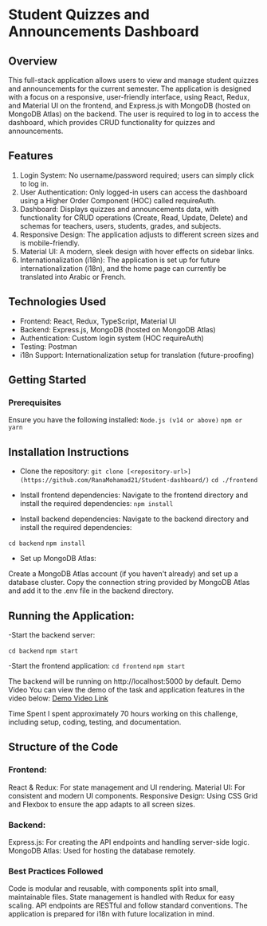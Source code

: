 # Student Quizzes and Announcements Dashboard
## Overview
This full-stack application allows users to view and manage student quizzes and announcements for the current semester. The application is designed with a focus on a responsive, user-friendly interface, using React, Redux, and Material UI on the frontend, and Express.js with MongoDB (hosted on MongoDB Atlas) on the backend. The user is required to log in to access the dashboard, which provides CRUD functionality for quizzes and announcements.

## Features
1. Login System: No username/password required; users can simply click to log in.
2. User Authentication: Only logged-in users can access the dashboard using a Higher Order Component (HOC) called requireAuth.
3. Dashboard: Displays quizzes and announcements data, with functionality for CRUD operations (Create, Read, Update, Delete) and schemas for teachers, users, students, grades, and subjects.
4. Responsive Design: The application adjusts to different screen sizes and is mobile-friendly.
5. Material UI: A modern, sleek design with hover effects on sidebar links.
6. Internationalization (i18n): The application is set up for future internationalization (i18n), and the home page can currently be translated into Arabic or French.

## Technologies Used
- Frontend: React, Redux, TypeScript, Material UI
- Backend: Express.js, MongoDB (hosted on MongoDB Atlas)
- Authentication: Custom login system (HOC requireAuth)
- Testing: Postman
- i18n Support: Internationalization setup for translation (future-proofing)


## Getting Started
### Prerequisites
Ensure you have the following installed:
`Node.js (v14 or above)`
`npm or yarn`

## Installation Instructions
- Clone the repository:
`git clone [<repository-url>](https://github.com/RanaMohamad21/Student-dashboard/)`
`cd ./frontend`

- Install frontend dependencies:
 Navigate to the frontend directory and install the required dependencies: `npm install`

- Install backend dependencies: 
Navigate to the backend directory and install the required dependencies:

`cd backend`
`npm install`

- Set up MongoDB Atlas:

Create a MongoDB Atlas account (if you haven't already) and set up a database cluster.
Copy the connection string provided by MongoDB Atlas and add it to the .env file in the backend directory.

## Running the Application:
-Start the backend server:

`cd backend`
`npm start`

-Start the frontend application:
`cd frontend`
`npm start`

The backend will be running on http://localhost:5000 by default.
Demo Video
You can view the demo of the task and application features in the video below:
[Demo Video Link](https://drive.google.com/file/d/1pquSPJIVBUwbCKXdnbs00POEOYh8J9sD/view?usp=sharing)

Time Spent
I spent approximately 70 hours working on this challenge, including setup, coding, testing, and documentation.

## Structure of the Code
### Frontend:
React & Redux: For state management and UI rendering.
Material UI: For consistent and modern UI components.
Responsive Design: Using CSS Grid and Flexbox to ensure the app adapts to all screen sizes.

### Backend:
Express.js: For creating the API endpoints and handling server-side logic.
MongoDB Atlas: Used for hosting the database remotely.

### Best Practices Followed
Code is modular and reusable, with components split into small, maintainable files.
State management is handled with Redux for easy scaling.
API endpoints are RESTful and follow standard conventions.
The application is prepared for i18n with future localization in mind.
